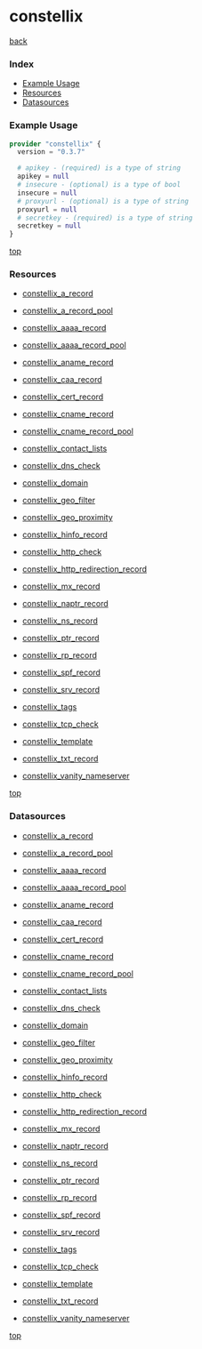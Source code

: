 # constellix

[back](../)

### Index

- [Example Usage](#example-usage)
- [Resources](#resources)
- [Datasources](#datasources)

### Example Usage

```terraform
provider "constellix" {
  version = "0.3.7"

  # apikey - (required) is a type of string
  apikey = null
  # insecure - (optional) is a type of bool
  insecure = null
  # proxyurl - (optional) is a type of string
  proxyurl = null
  # secretkey - (required) is a type of string
  secretkey = null
}
```

[top](#index)

### Resources


- [constellix_a_record](./r/constellix_a_record.md)

- [constellix_a_record_pool](./r/constellix_a_record_pool.md)

- [constellix_aaaa_record](./r/constellix_aaaa_record.md)

- [constellix_aaaa_record_pool](./r/constellix_aaaa_record_pool.md)

- [constellix_aname_record](./r/constellix_aname_record.md)

- [constellix_caa_record](./r/constellix_caa_record.md)

- [constellix_cert_record](./r/constellix_cert_record.md)

- [constellix_cname_record](./r/constellix_cname_record.md)

- [constellix_cname_record_pool](./r/constellix_cname_record_pool.md)

- [constellix_contact_lists](./r/constellix_contact_lists.md)

- [constellix_dns_check](./r/constellix_dns_check.md)

- [constellix_domain](./r/constellix_domain.md)

- [constellix_geo_filter](./r/constellix_geo_filter.md)

- [constellix_geo_proximity](./r/constellix_geo_proximity.md)

- [constellix_hinfo_record](./r/constellix_hinfo_record.md)

- [constellix_http_check](./r/constellix_http_check.md)

- [constellix_http_redirection_record](./r/constellix_http_redirection_record.md)

- [constellix_mx_record](./r/constellix_mx_record.md)

- [constellix_naptr_record](./r/constellix_naptr_record.md)

- [constellix_ns_record](./r/constellix_ns_record.md)

- [constellix_ptr_record](./r/constellix_ptr_record.md)

- [constellix_rp_record](./r/constellix_rp_record.md)

- [constellix_spf_record](./r/constellix_spf_record.md)

- [constellix_srv_record](./r/constellix_srv_record.md)

- [constellix_tags](./r/constellix_tags.md)

- [constellix_tcp_check](./r/constellix_tcp_check.md)

- [constellix_template](./r/constellix_template.md)

- [constellix_txt_record](./r/constellix_txt_record.md)

- [constellix_vanity_nameserver](./r/constellix_vanity_nameserver.md)


[top](#index)

### Datasources


- [constellix_a_record](./d/constellix_a_record.md)

- [constellix_a_record_pool](./d/constellix_a_record_pool.md)

- [constellix_aaaa_record](./d/constellix_aaaa_record.md)

- [constellix_aaaa_record_pool](./d/constellix_aaaa_record_pool.md)

- [constellix_aname_record](./d/constellix_aname_record.md)

- [constellix_caa_record](./d/constellix_caa_record.md)

- [constellix_cert_record](./d/constellix_cert_record.md)

- [constellix_cname_record](./d/constellix_cname_record.md)

- [constellix_cname_record_pool](./d/constellix_cname_record_pool.md)

- [constellix_contact_lists](./d/constellix_contact_lists.md)

- [constellix_dns_check](./d/constellix_dns_check.md)

- [constellix_domain](./d/constellix_domain.md)

- [constellix_geo_filter](./d/constellix_geo_filter.md)

- [constellix_geo_proximity](./d/constellix_geo_proximity.md)

- [constellix_hinfo_record](./d/constellix_hinfo_record.md)

- [constellix_http_check](./d/constellix_http_check.md)

- [constellix_http_redirection_record](./d/constellix_http_redirection_record.md)

- [constellix_mx_record](./d/constellix_mx_record.md)

- [constellix_naptr_record](./d/constellix_naptr_record.md)

- [constellix_ns_record](./d/constellix_ns_record.md)

- [constellix_ptr_record](./d/constellix_ptr_record.md)

- [constellix_rp_record](./d/constellix_rp_record.md)

- [constellix_spf_record](./d/constellix_spf_record.md)

- [constellix_srv_record](./d/constellix_srv_record.md)

- [constellix_tags](./d/constellix_tags.md)

- [constellix_tcp_check](./d/constellix_tcp_check.md)

- [constellix_template](./d/constellix_template.md)

- [constellix_txt_record](./d/constellix_txt_record.md)

- [constellix_vanity_nameserver](./d/constellix_vanity_nameserver.md)


[top](#index)